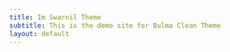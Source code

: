 ```yaml
---
title: Im Swarnil Theme
subtitle: This is the demo site for Bulma Clean Theme
layout: default    
---
```

